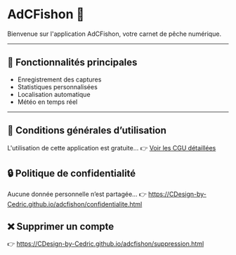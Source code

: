 # AdCFishon 🎣

Bienvenue sur l'application AdCFishon, votre carnet de pêche numérique.

---

## 📱 Fonctionnalités principales
- Enregistrement des captures
- Statistiques personnalisées
- Localisation automatique
- Météo en temps réel

---

## 📝 Conditions générales d’utilisation
L'utilisation de cette application est gratuite...
👉 [Voir les CGU détaillées](#)

## 🔒 Politique de confidentialité
Aucune donnée personnelle n’est partagée...
👉 https://CDesign-by-Cedric.github.io/adcfishon/confidentialite.html

## ❌ Supprimer un compte
👉 https://CDesign-by-Cedric.github.io/adcfishon/suppression.html

